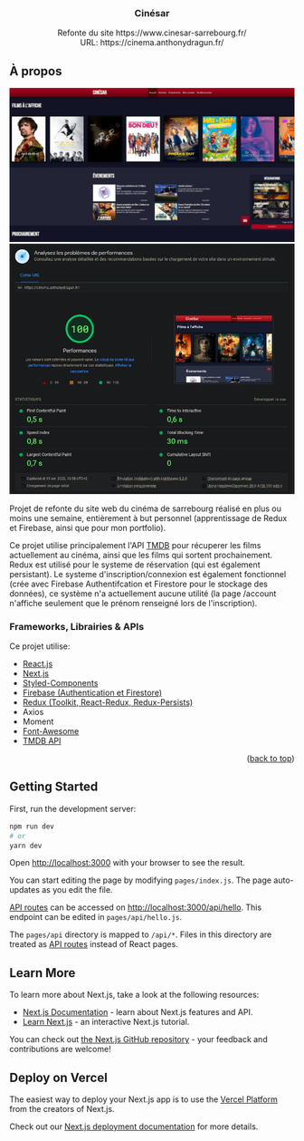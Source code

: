<div id="top"></div>
<br />
<div align="center">
  <h3 align="center">Cinésar</h3>

  <p align="center">
    Refonte du site https://www.cinesar-sarrebourg.fr/
    <br/>
    URL: https://cinema.anthonydragun.fr/
  </p>
</div>

<!-- ABOUT THE PROJECT -->
## À propos

![Screenshot](home.jpg)
![Screenshot](insight.jpg)

Projet de refonte du site web du cinéma de sarrebourg réalisé en plus ou moins une semaine, entièrement à but personnel (apprentissage de Redux et Firebase, ainsi que pour mon portfolio).

Ce projet utilise principalement l'API <a href="https://developers.themoviedb.org/">TMDB</a> pour récuperer les films actuellement au cinéma, ainsi que les films qui sortent prochainement. Redux est utilisé pour le systeme de réservation (qui est également persistant). Le systeme d'inscription/connexion est également fonctionnel (crée avec Firebase Authentifcation et Firestore pour le stockage des données), ce système n'a actuellement aucune utilité (la page /account n'affiche seulement que le prénom renseigné lors de l'inscription).

### Frameworks, Librairies & APIs

Ce projet utilise:

* [React.js](https://reactjs.org/)
* [Next.js](https://nextjs.org/)
* [Styled-Components](https://styled-components.com/)
* [Firebase (Authentication et Firestore)](https://firebase.google.com/)
* [Redux (Toolkit, React-Redux, Redux-Persists)](https://redux.js.org/)
* Axios
* Moment
* [Font-Awesome](https://fontawesome.com/)
* [TMDB API](https://developers.themoviedb.org/)

<p align="right">(<a href="#top">back to top</a>)</p>



## Getting Started

First, run the development server:

```bash
npm run dev
# or
yarn dev
```

Open [http://localhost:3000](http://localhost:3000) with your browser to see the result.

You can start editing the page by modifying `pages/index.js`. The page auto-updates as you edit the file.

[API routes](https://nextjs.org/docs/api-routes/introduction) can be accessed on [http://localhost:3000/api/hello](http://localhost:3000/api/hello). This endpoint can be edited in `pages/api/hello.js`.

The `pages/api` directory is mapped to `/api/*`. Files in this directory are treated as [API routes](https://nextjs.org/docs/api-routes/introduction) instead of React pages.

## Learn More

To learn more about Next.js, take a look at the following resources:

- [Next.js Documentation](https://nextjs.org/docs) - learn about Next.js features and API.
- [Learn Next.js](https://nextjs.org/learn) - an interactive Next.js tutorial.

You can check out [the Next.js GitHub repository](https://github.com/vercel/next.js/) - your feedback and contributions are welcome!

## Deploy on Vercel

The easiest way to deploy your Next.js app is to use the [Vercel Platform](https://vercel.com/new?utm_medium=default-template&filter=next.js&utm_source=create-next-app&utm_campaign=create-next-app-readme) from the creators of Next.js.

Check out our [Next.js deployment documentation](https://nextjs.org/docs/deployment) for more details.
